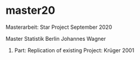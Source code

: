 # master20
Masterarbeit: Star Project September 2020

Master Statistik Berlin
Johannes Wagner

1. Part: Replication of existing Project: Krüger 2001